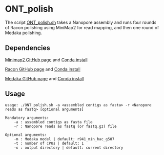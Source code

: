 # ONT_polish

The script [ONT_polish.sh](https://github.com/timghaly/ONT_polish/blob/main/ONT_polish.sh) takes a Nanopore assembly and runs four rounds of Racon polishing using MiniMap2 for read mapping, and then one round of Medaka polishing.

## Dependencies
[Minimap2 GitHub page](https://github.com/lh3/minimap2) and [Conda install](https://anaconda.org/bioconda/minimap2)

[Racon GitHub page](https://github.com/isovic/racon) and [Conda install](https://anaconda.org/bioconda/racon)

[Medaka GitHub page](https://github.com/nanoporetech/medaka) and [Conda install](https://anaconda.org/bioconda/medaka)

## Usage

```
usage: ./ONT_polish.sh -a <assembled contigs as fasta> -r <Nanopore reads as fastq> [optional arguments]

Mandatory arguments:
    -a : assembled contigs as fasta file
    -r : Nanopore reads as fastq (or fastq.gz) file
    
Optional arguments:
    -m : Medaka model | default: r941_min_hac_g507
    -t : number of CPUs | default: 1
    -o : output directory | default: current directory
```
